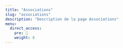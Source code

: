 ```yaml
---
title: "Associations"
slug: "associations"
description: "Description de la page Associations"
menu:
  direct_access:
    pre: 📄
    weight: 6
---
```

